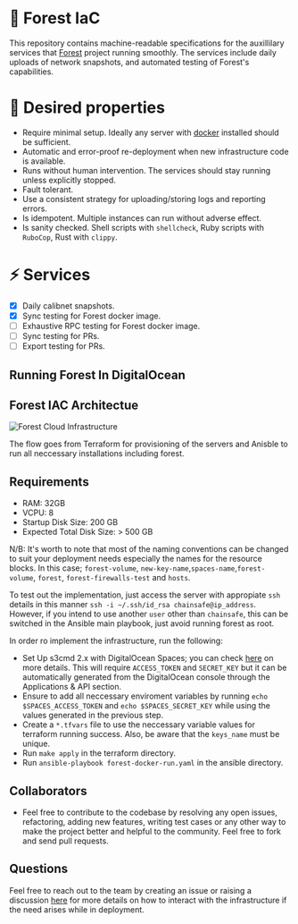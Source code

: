 # 🌲 Forest IaC

This repository contains machine-readable specifications for the auxillilary services that [Forest](https://github.com/ChainSafe/forest) project running smoothly. The services include daily uploads of network snapshots, and automated testing of Forest's capabilities.

# 🔧 Desired properties

 - Require minimal setup. Ideally any server with [docker](https://www.docker.com/) installed should be sufficient.
 - Automatic and error-proof re-deployment when new infrastructure code is available.
 - Runs without human intervention. The services should stay running unless explicitly stopped.
 - Fault tolerant.
 - Use a consistent strategy for uploading/storing logs and reporting errors.
 - Is idempotent. Multiple instances can run without adverse effect.
 - Is sanity checked. Shell scripts with `shellcheck`, Ruby scripts with `RuboCop`, Rust with `clippy`.

# ⚡ Services

- [x] Daily calibnet snapshots.
- [x] Sync testing for Forest docker image.
- [ ] Exhaustive RPC testing for Forest docker image.
- [ ] Sync testing for PRs.
- [ ] Export testing for PRs.

## Running Forest In DigitalOcean

## Forest IAC Architectue

![Forest Cloud Infrastructure ](https://user-images.githubusercontent.com/47984109/216006502-eca661d3-2ef8-4c75-aa7a-1740c25abb44.png)

The flow goes from Terraform for provisioning of the servers and Anisble to run all neccessary installations including forest.

## Requirements 
- RAM: 32GB
- VCPU: 8
- Startup Disk Size: 200 GB
- Expected Total Disk Size: > 500 GB

N/B: It's worth to note that most of the naming conventions can be changed to suit your deployment needs especially the names for the resource blocks. In this case; `forest-volume`, `new-key-name`,`spaces-name`,`forest-volume`, `forest`, `forest-firewalls-test` and `hosts`.

To test out the implementation, just access the server with appropiate `ssh` details in this manner `ssh -i ~/.ssh/id_rsa chainsafe@ip_address`. However, if you intend to use another `user` other than `chainsafe`, this can be switched in the Ansible main playbook, just avoid running forest as root.

In order ro implement the infrastructure, run the following:
- Set Up s3cmd 2.x with DigitalOcean Spaces; you can check [here](https://docs.digitalocean.com/products/spaces/reference/s3cmd/) on more details. This will require `ACCESS_TOKEN` and `SECRET_KEY` but it can be automatically generated from the DigitalOcean console through the Applications & API section.  
- Ensure to add all neccessary enviroment variables by running `echo $SPACES_ACCESS_TOKEN` and `echo $SPACES_SECRET_KEY` while using the values generated in the previous step.
- Create a `*.tfvars` file to use the neccessary variable values for terraform running success. Also, be aware that the `keys_name` must be unique.  
- Run `make apply` in the terraform directory.
- Run `ansible-playbook forest-docker-run.yaml` in the ansible directory.

## Collaborators
- Feel free to contribute to the codebase by resolving any open issues, refactoring, adding new features, writing test cases or any other way to make the project better and helpful to the community. Feel free to fork and send pull requests.

## Questions
Feel free to reach out to the team by creating an issue or raising a discussion [here](https://github.com/ChainSafe/forest/discussions) for more details on how to interact with the infrastructure if the need arises while in deployment.

